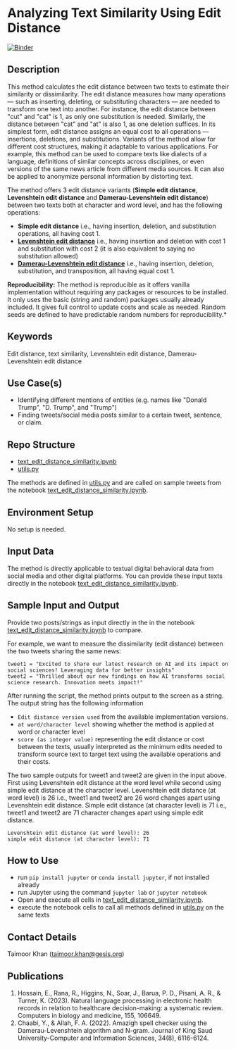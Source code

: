 # Analyzing Text Similarity Using Edit Distance

[![Binder](https://mybinder.org/badge_logo.svg)](https://notebooks.gesis.org/binder/v2/gh/taimoorkhan-nlp/text_edit_distance_similarity/HEAD?labpath=text_edit_distance_similarity.ipynb)


## Description
This method calculates the edit distance between two texts to estimate their similarity or dissimilarity. The edit distance measures how many operations — such as inserting, deleting, or substituting characters — are needed to transform one text into another. For instance, the edit distance between "cut" and "cat" is 1, as only one substitution is needed. Similarly, the distance between "cat" and "at" is also 1, as one deletion suffices. In its simplest form, edit distance assigns an equal cost to all operations — insertions, deletions, and substitutions. Variants of the method allow for different cost structures, making it adaptable to various applications. For example, this method can be used to compare texts like dialects of a language, definitions of similar concepts across disciplines, or even versions of the same news article from different media sources. It can also be applied to anonymize personal information by distorting text.

The method offers 3 edit distance variants (__Simple edit distance__, __Levenshtein edit distance__ and __Damerau-Levenshtein edit distance__) between two texts both at character and word level, and has the following operations:

- __Simple edit distance__ i.e., having insertion, deletion, and substitution operations, all having cost 1.
- [__Levenshtein edit distance__](https://www.sciencedirect.com/science/article/pii/S0010482523001142) i.e., having insertion and deletion with cost 1 and substitution with cost 2 (it is also equivalent to saying no substitution allowed)
- [__Damerau-Levenshtein edit distance__](https://www.sciencedirect.com/science/article/pii/S1319157821001828) i.e., having insertion, deletion, substitution, and transposition, all having equal cost 1.
 
**Reproducibility:** The method is reproducible as it offers vanilla implementation without requiring any packages or resources to be installed. It only uses the basic (string and random) packages usually already included. It gives full control to update costs and scale as needed. Random seeds are defined to have predictable random numbers for reproducibility.*

## Keywords
Edit distance, text similarity, Levenshtein edit distance, Damerau-Levenshtein edit distance

## Use Case(s)
- Identifying different mentions of entities (e.g. names like "Donald Trump", "D. Trump", and "Trump")
- Finding tweets/social media posts similar to a certain tweet, sentence, or claim.

## Repo Structure
- [text_edit_distance_similarity.ipynb](https://github.com/taimoorkhan-nlp/text_edit_distance_similarity/blob/main/text_edit_distance.ipynb)
- [utils.py](https://github.com/taimoorkhan-nlp/text_edit_distance_similarity/blob/main/utils.py)

The methods are defined in [utils.py](https://github.com/taimoorkhan-nlp/text_edit_distance_similarity/blob/main/utils.py) and are called on sample tweets from the notebook [text_edit_distance_similarity.ipynb](https://github.com/taimoorkhan-nlp/text_edit_distance_similarity/blob/main/text_edit_distance.ipynb).

## Environment Setup
No setup is needed.

## Input Data
The method is directly applicable to textual digital behavioral data from social media and other digital platforms. You can provide these input texts directly in the notebook [text_edit_distance_similarity.ipynb](https://github.com/taimoorkhan-nlp/text_edit_distance_similarity/blob/main/text_edit_distance.ipynb). 

## Sample Input and Output
Provide two posts/strings as input directly in the in the notebook [text_edit_distance_similarity.ipynb](https://github.com/taimoorkhan-nlp/text_edit_distance_similarity/blob/main/text_edit_distance.ipynb) to compare.
  
For example, we want to measure the dissimilarity (edit distance) between the two tweets sharing the same news:
```
tweet1 = "Excited to share our latest research on AI and its impact on social sciences! Leveraging data for better insights"
tweet2 = "Thrilled about our new findings on how AI transforms social science research. Innovation meets impact!"
```
After running the script, the method prints output to the screen as a string.
The output string has the following information
  - `Edit distance version used` from the available implementation versions.
  - `at word/character level` showing whether the method is applied at word or character level
  - `score (as integer value)` representing the edit distance or cost between the texts, usually interpreted as the minimum edits needed to transform source text to target text using the available operations and their costs.

The two sample outputs for tweet1 and tweet2 are given in the input above. First using Levenshtein edit distance at the word level while second using simple edit distance at the character level.
Levenshtein edit distance (at word level) is 26 i.e., tweet1 and tweet2 are 26 word changes apart using Levenshtein edit distance.
Simple edit distance (at character level) is 71 i.e., tweet1 and tweet2 are 71 character changes apart using simple edit distance.
```
Levenshtein edit distance (at word level): 26
simple edit distance (at character level): 71
```

## How to Use
- run `pip install jupyter` or `conda install jupyter`, if not installed already
- run Jupyter using the command `jupyter lab` or `jupyter notebook`
- Open and execute all cells in [text_edit_distance_similarity.ipynb](https://github.com/taimoorkhan-nlp/text_edit_distance_similarity/blob/main/text_edit_distance.ipynb).
- execute the notebook cells to call all methods defined in [utils.py](https://github.com/taimoorkhan-nlp/text_edit_distance_similarity/blob/main/utils.py) on the same texts

## Contact Details
Taimoor Khan (<a href=mailto:taimoor.khan@gesis.org>taimoor.khan@gesis.org</a>)

## Publications
1. Hossain, E., Rana, R., Higgins, N., Soar, J., Barua, P. D., Pisani, A. R., & Turner, K. (2023). Natural language processing in electronic health records in relation to healthcare decision-making: a systematic review. Computers in biology and medicine, 155, 106649.
2. Chaabi, Y., & Allah, F. A. (2022). Amazigh spell checker using the Damerau-Levenshtein algorithm and N-gram. Journal of King Saud University-Computer and Information Sciences, 34(8), 6116-6124.

